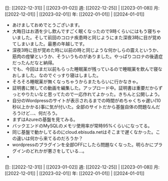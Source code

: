 日: [[2022-12-31]] | [[2023-01-02]]
週: [[2022-12-25]] | [[2023-01-08]]
月: [[2022-12-01]] | [[2023-02-01]]
年: [[2022-01-01]] | [[2024-01-01]]

- あけましておめでとうございます。
- 大晦日はお酒を少し飲んですごく眠くなったので9時くらいにはもう寝ちゃいました。そして前回のコロナ疾患時と同じようにまた深夜3時に目が覚めてしまいました。最悪の年越しです。
- 深夜3時に目が覚めた時に以前の時と同じような何かしらの震えというか、筋肉の痙攣というか、そういうものがありました。やっぱりコロナの後遺症だったんだなと納得。
- でも、今回はまだ以前もらった睡眠薬が残っているので睡眠薬を飲んで寝なおしました。なのでぐっすり寝はしました。
- そろそろ睡眠薬が無くなっちゃうからまたもらいに行かなきゃ。
- 証明書に関しての動画を編集した。アップロード中。証明書は重要だからずっとやりたいなと思ってたので一応作れてよかった。きちんと公開しよう。
-  自分のWordpressのサイトが表示されるまでの時間がめちゃくちゃ遅い(10秒以上かかる)事に気が付いた。全部のサイトだから基盤自体の問題なんだろうけど…、何だろう。
- まずはAzureの基盤を見てみる。
- バックエンドのMySQLのメモリ使用率が常時95%くらいになってる。
- 同じ基盤で動かしてるのにcloud.ebisuda.netはそこまで遅くなかった。この違いは何から来てるのだろうか？
- wordpressのプラグインを全部OFFにしたら問題なくなった。明らかにプラグインのどれかが悪さをしている…。
- 


日: [[2022-12-31]] | [[2023-01-02]]
週: [[2022-12-25]] | [[2023-01-08]]
月: [[2022-12-01]] | [[2023-02-01]]
年: [[2022-01-01]] | [[2024-01-01]]